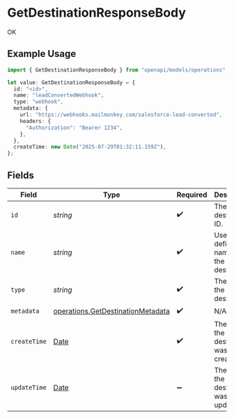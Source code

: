 # GetDestinationResponseBody

OK

## Example Usage

```typescript
import { GetDestinationResponseBody } from "openapi/models/operations";

let value: GetDestinationResponseBody = {
  id: "<id>",
  name: "leadConvertedWebhook",
  type: "webhook",
  metadata: {
    url: "https://webhooks.mailmonkey.com/salesforce-lead-converted",
    headers: {
      "Authorization": "Bearer 1234",
    },
  },
  createTime: new Date("2025-07-29T01:32:11.159Z"),
};
```

## Fields

| Field                                                                                         | Type                                                                                          | Required                                                                                      | Description                                                                                   | Example                                                                                       |
| --------------------------------------------------------------------------------------------- | --------------------------------------------------------------------------------------------- | --------------------------------------------------------------------------------------------- | --------------------------------------------------------------------------------------------- | --------------------------------------------------------------------------------------------- |
| `id`                                                                                          | *string*                                                                                      | :heavy_check_mark:                                                                            | The destination ID.                                                                           |                                                                                               |
| `name`                                                                                        | *string*                                                                                      | :heavy_check_mark:                                                                            | User-defined name for the destination                                                         | leadConvertedWebhook                                                                          |
| `type`                                                                                        | *string*                                                                                      | :heavy_check_mark:                                                                            | The type of the destination                                                                   | webhook                                                                                       |
| `metadata`                                                                                    | [operations.GetDestinationMetadata](../../models/operations/getdestinationmetadata.md)        | :heavy_check_mark:                                                                            | N/A                                                                                           |                                                                                               |
| `createTime`                                                                                  | [Date](https://developer.mozilla.org/en-US/docs/Web/JavaScript/Reference/Global_Objects/Date) | :heavy_check_mark:                                                                            | The time the destination was created.                                                         |                                                                                               |
| `updateTime`                                                                                  | [Date](https://developer.mozilla.org/en-US/docs/Web/JavaScript/Reference/Global_Objects/Date) | :heavy_minus_sign:                                                                            | The time the destination was updated.                                                         |                                                                                               |